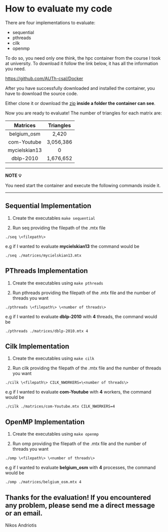 # How to evaluate my code

There are four implementations to evaluate:

* sequential
* pthreads
* cilk
* openmp

To do so, you need only one think, the hpc container from the course I took at university. To download it follow the link below, it has all the information you need.

https://github.com/AUTh-csal/Docker

After you have successfully downloaded and installed the container, you have to download the source code.

Either clone it or download the [zip](https://github.com/andriotis/pds-assignment-1/archive/refs/heads/main.zip) **inside a folder the container can see**.

Now you are ready to evaluate! The number of triangles for each matrix are:

|Matrices|Triangles|
|:-----------:|:-----------:|
|belgium_osm|2,420|
|com-Youtube|3,056,386|
|mycielskian13|0|
|dblp-2010|1,676,652|

---
**NOTE 💡**

You need start the container and execute the following commands inside it.

---

## Sequential Implementation

1. Create the executables `make sequential`

2. Run seq providing the filepath of the .mtx file

`./seq \<filepath\>`

e.g if I wanted to evaluate **mycielskian13** the command would be

`./seq ./matrices/mycielskian13.mtx`

## PThreads Implementation

1. Create the executables using `make pthreads`

2. Run pthreads providing the filepath of the .mtx file and the number of threads you want

`./pthreads \<filepath\> \<number of threads\>`

e.g if I wanted to evaluate **dblp-2010** with **4** threads, the command would be

`./pthreads ./matrices/dblp-2010.mtx 4`

## Cilk Implementation

1. Create the executables using `make cilk`

2. Run cilk providing the filepath of the .mtx file and the number of threads you want

`./cilk \<filepath\> CILK_NWORKERS=\<number of threads\>`

e.g if I wanted to evaluate **com-Youtube** with **4** workers, the command would be

`./cilk ./matrices/com-Youtube.mtx CILK_NWORKERS=4`

## OpenMP Implementation

1. Create the executables using `make openmp`

2. Run omp providing the filepath of the .mtx file and the number of threads you want

`./omp \<filepath\> \<number of threads\>`

e.g if I wanted to evaluate **belgium_osm** with **4** processes, the command would be

`./omp ./matrices/belgium_osm.mtx 4`

## Thanks for the evaluation! If you encountered any problem, please send me a direct message or an email.

Nikos Andriotis
